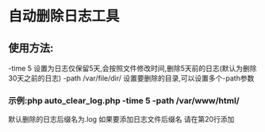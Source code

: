 # 自动删除日志工具
## 使用方法:
-time 5  				设置为日志仅保留5天,会按照文件修改时间,删除5天前的日志(默认为删除30天之前的日志)
-path /var/file/dir/   	设置要删除的目录,可以设置多个-path参数


### 示例:php auto_clear_log.php -time 5 -path /var/www/html/ 

默认删除的日志后缀名为.log
如果要添加日志文件后缀名 请在第20行添加